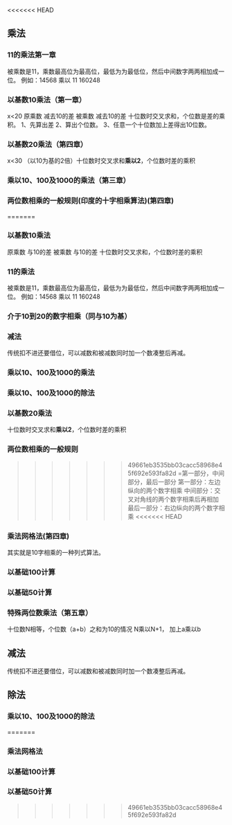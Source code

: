 <<<<<<< HEAD
## 乘法
### 11的乘法第一章
被乘数是11，乘数最高位为最高位，最低为为最低位，然后中间数字两两相加成一位。
例如：14568 乘以  11  160248
### 以基数10乘法（第一章）
x<20
原乘数     减去10的差
被乘数     减去10的差
十位数时交叉求和，个位数是差的乘积。
1、先算出差  2、算出个位数。 3、任意一个十位数加上差得出10位数。
### 以基数20乘法（第四章）
x<30
（以10为基的2倍）十位数时交叉求和**乘以2**，个位数时差的乘积

### 乘以10、100及1000的乘法（第三章）
### 两位数相乘的一般规则(印度的十字相乘算法)(第四章)
=======
### 以基数10乘法
原乘数     与10的差
被乘数     与10的差
十位数时交叉求和，个位数时差的乘积
### 11的乘法
被乘数是11，乘数最高位为最高位，最低为为最低位，然后中间数字两两相加成一位。
例如：14568 乘以  11  160248
### 介于10到20的数字相乘（同与10为基）

### 减法
传统扣不进还要借位，可以减数和被减数同时加一个数凑整后再减。
### 乘以10、100及1000的乘法
### 乘以10、100及1000的除法
### 以基数20乘法
十位数时交叉求和**乘以2**，个位数时差的乘积
### 两位数相乘的一般规则
>>>>>>> 49661eb3535bb03cacc58968e45f692e593fa82d
=第一部分，中间部分，最后一部分
第一部分：左边纵向的两个数字相乘
中间部分：交叉对角线的两个数字相乘后再相加
最后一部分：右边纵向的两个数字相乘
<<<<<<< HEAD
### 乘法网格法(第四章)
其实就是10字相乘的一种列式算法。
### 以基础100计算
### 以基础50计算
### 特殊两位数乘法（第五章）
十位数N相等，个位数（a+b）之和为10的情况
N乘以N+1， 加上a乘以b


## 减法
传统扣不进还要借位，可以减数和被减数同时加一个数凑整后再减。
## 除法
### 乘以10、100及1000的除法




=======
### 乘法网格法
### 以基础100计算
### 以基础50计算
>>>>>>> 49661eb3535bb03cacc58968e45f692e593fa82d


